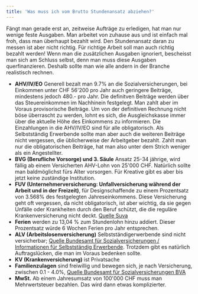 ```yaml
---
title: 'Was muss ich vom Brutto Stundenansatz abziehen?'
---
```


Fängt man gerade erst an, zeitweise Aufträge zu erledigen, hat man nur wenige feste Ausgaben. Man arbeitet von zuhause aus und ist einfach mal froh, dass man überhaupt bezahlt wird. Den Stundenansatz daran zu messen ist aber nicht richtig. Für richtige Arbeit soll man auch richtig bezahlt werden! Wenn man die zusätzlichen Ausgaben ignoriert, bescheisst man sich am Schluss selbst, denn man muss diese Ausgaben querfinanzieren. Deshalb sollte man wie alle andern in der Branche realistisch rechnen.

- __AHV/IV/EO__ Generell bezalt man 9.7% an die Sozialversicherungen, bei Einkommen unter CHF 56'200 pro Jahr auch geringere Beiträge, mindestens jedoch 480.- pro Jahr. Die definitven Beiträge werden über das Steuereinkommen im Nachhinein festgelegt. Man zahlt aber im Voraus provisorische Beiträge. Um von der definitiven Rechnung nicht böse überrascht zu werden, lohnt es sich, die Ausgleichskasse immer über die aktuelle Höhe des Einkommens zu informieren. Die Einzahlungen in die AHV/IV/EO sind für alle obligatorisch. Als Selbstständig Erwerbende sollte man aber auch die weiteren Beiträge nicht vergessen, die üblicherweise der Arbeitgeber bezahlt. Zahlt man nur die obligatorischen Beiträge, hat man also unter dem Strich weniger als ein Angestellter.
- __BVG (Berufliche Vorsorge) und 3. Säule__ Ansatz 25-34 jährige, wird fällig ab einem Versicherten AHV-Lohn von 25'000 CHF. Natürlich sollte man baldmöglichst fürs Alter vorsorgen. Für Kreative gibt es aber bis jetzt keine zuständige Institution. 
- __FUV (Unternehmerversicherung: Unfallversicherung während der Arbeit und in der Freizeit)__, für Designschaffende zu einem Prozentsatz von 3.568% des festgelegten Jahreseinkommens. Diese Versicherung geht oft vergessen, da nicht obligatorisch, ist aber wichtig, da sie gegen Unfälle oder Krankheiten durch den Beruf schützt, die die reguläre Krankenversicherung nicht deckt. [Quelle Suva](https://www.suva.ch/de-CH/versicherung/versicherung/unternehmerversicherung?target=_blank)
- __Ferien__ werden zu 13,04 % zum Stundenlohn hinzu addiert. Dieser Prozentsatz würde 6 Wochen Ferien pro Jahr entsprechen.
- __ALV (Arbeitslosenversicherung)__ Selbstständigerwerbende sind nicht versicherbar; [Quelle Bundesamt für Sozialversicherungen / Informationen für Selbstständig Erwerbende](https://www.bsv.admin.ch/bsv/de/home/informationen-fuer/selbstaendige.html?target=_blank). Trotzdem gibt es natürlich Auftragslücken, die man im Voraus bedenken sollte. 
- __KV (Krankenversicherung)__ ist Privatsache
- __Familienzulagen__ sind freiwillig und bewegen sich, je nach Versicherung, zwischen 0.1 - 4.0%, [Quelle Bundesamt für Sozialversicherungen BVA](https://www.bsv.admin.ch/bsv/de/home/sozialversicherungen/famz.html?target=_blank)
- __MwSt.__ Ab einem Jahresumsatz von 100'000 CHF muss man Mehrwertsteuer bezahlen. Das wird dann etwas komplizierter.
